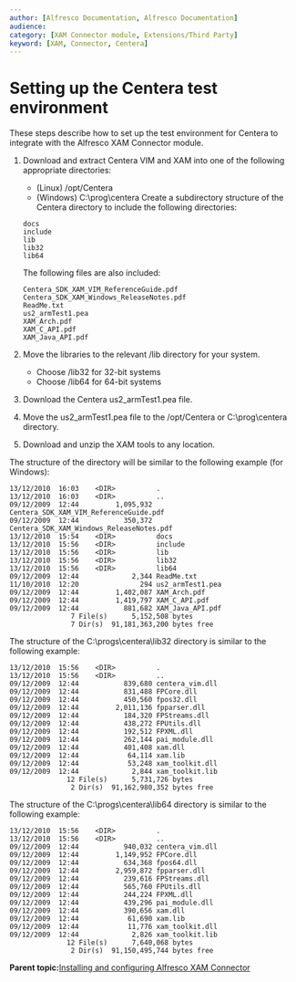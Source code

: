 ```yaml
---
author: [Alfresco Documentation, Alfresco Documentation]
audience: 
category: [XAM Connector module, Extensions/Third Party]
keyword: [XAM, Connector, Centera]
---
```


# Setting up the Centera test environment

These steps describe how to set up the test environment for Centera to integrate with the Alfresco XAM Connector module.

1.  Download and extract Centera VIM and XAM into one of the following appropriate directories:

    -   \(Linux\) /opt/Centera
    -   \(Windows\) C:\\prog\\centera
    Create a subdirectory structure of the Centera directory to include the following directories:

    ```
    docs
    include
    lib
    lib32
    lib64
    ```

    The following files are also included:

    ```
    Centera_SDK_XAM_VIM_ReferenceGuide.pdf
    Centera_SDK_XAM_Windows_ReleaseNotes.pdf
    ReadMe.txt
    us2_armTest1.pea
    XAM_Arch.pdf
    XAM_C_API.pdf
    XAM_Java_API.pdf
    ```

2.  Move the libraries to the relevant /lib directory for your system.

    -   Choose /lib32 for 32-bit systems
    -   Choose /lib64 for 64-bit systems
3.  Download the Centera us2\_armTest1.pea file.

4.  Move the us2\_armTest1.pea file to the /opt/Centera or C:\\prog\\centera directory.

5.  Download and unzip the XAM tools to any location.


The structure of the directory will be similar to the following example \(for Windows\):

```
13/12/2010  16:03    <DIR>          .
13/12/2010  16:03    <DIR>          ..
09/12/2009  12:44         1,095,932 Centera_SDK_XAM_VIM_ReferenceGuide.pdf
09/12/2009  12:44           350,372 Centera_SDK_XAM_Windows_ReleaseNotes.pdf
13/12/2010  15:54    <DIR>          docs
13/12/2010  15:56    <DIR>          include
13/12/2010  15:56    <DIR>          lib
13/12/2010  15:56    <DIR>          lib32
13/12/2010  15:56    <DIR>          lib64
09/12/2009  12:44             2,344 ReadMe.txt
11/10/2010  12:20               294 us2_armTest1.pea
09/12/2009  12:44         1,402,087 XAM_Arch.pdf
09/12/2009  12:44         1,419,797 XAM_C_API.pdf
09/12/2009  12:44           881,682 XAM_Java_API.pdf
               7 File(s)      5,152,508 bytes
               7 Dir(s)  91,181,363,200 bytes free
```

The structure of the C:\\progs\\centera\\lib32 directory is similar to the following example:

```
13/12/2010  15:56    <DIR>          .
13/12/2010  15:56    <DIR>          ..
09/12/2009  12:44           839,680 centera_vim.dll
09/12/2009  12:44           831,488 FPCore.dll
09/12/2009  12:44           450,560 fpos32.dll
09/12/2009  12:44         2,011,136 fpparser.dll
09/12/2009  12:44           184,320 FPStreams.dll
09/12/2009  12:44           438,272 FPUtils.dll
09/12/2009  12:44           192,512 FPXML.dll
09/12/2009  12:44           262,144 pai_module.dll
09/12/2009  12:44           401,408 xam.dll
09/12/2009  12:44            64,114 xam.lib
09/12/2009  12:44            53,248 xam_toolkit.dll
09/12/2009  12:44             2,844 xam_toolkit.lib
              12 File(s)      5,731,726 bytes
               2 Dir(s)  91,162,980,352 bytes free
```

The structure of the C:\\progs\\centera\\lib64 directory is similar to the following example:

```
13/12/2010  15:56    <DIR>          .
13/12/2010  15:56    <DIR>          ..
09/12/2009  12:44           940,032 centera_vim.dll
09/12/2009  12:44         1,149,952 FPCore.dll
09/12/2009  12:44           634,368 fpos64.dll
09/12/2009  12:44         2,959,872 fpparser.dll
09/12/2009  12:44           239,616 FPStreams.dll
09/12/2009  12:44           565,760 FPUtils.dll
09/12/2009  12:44           244,224 FPXML.dll
09/12/2009  12:44           439,296 pai_module.dll
09/12/2009  12:44           390,656 xam.dll
09/12/2009  12:44            61,690 xam.lib
09/12/2009  12:44            11,776 xam_toolkit.dll
09/12/2009  12:44             2,826 xam_toolkit.lib
              12 File(s)      7,640,068 bytes
               2 Dir(s)  91,150,495,744 bytes free
```

**Parent topic:**[Installing and configuring Alfresco XAM Connector](../concepts/xam-intro.md)

